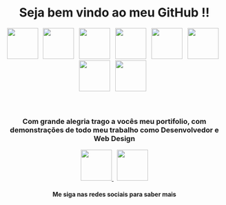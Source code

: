 <head>
    <link rel="stylesheet" href="https://cdn.jsdelivr.net/gh/devicons/devicon@v2.14.0/devicon.min.css">
</head>

<i class="devicon-html5-plain-wordmark colored"></i>
<div align="center">
    <h1> Seja bem vindo ao meu GitHub !!</h1>
</div>

<div align="center">
    <img height="72" src="https://cdn.jsdelivr.net/gh/devicons/devicon/icons/html5/html5-original-wordmark.svg" />
    &nbsp;
    <img height="72" src="https://cdn.jsdelivr.net/gh/devicons/devicon/icons/css3/css3-original-wordmark.svg" /> &nbsp;
    <img height="72" src="https://cdn.jsdelivr.net/gh/devicons/devicon/icons/javascript/javascript-original.svg" />
    &nbsp;
    <img height="72" src="https://cdn.jsdelivr.net/gh/devicons/devicon/icons/angularjs/angularjs-original.svg" /> &nbsp;
    <img height="72" src="https://cdn.jsdelivr.net/gh/devicons/devicon/icons/react/react-original.svg" /> &nbsp;
    <img height="72" src="https://cdn.jsdelivr.net/gh/devicons/devicon/icons/postgresql/postgresql-original.svg" /> &nbsp;
    <img height="72" src="https://cdn.jsdelivr.net/gh/devicons/devicon/icons/git/git-original.svg" /> &nbsp;
    <img height="72" src="https://cdn.jsdelivr.net/gh/devicons/devicon/icons/nodejs/nodejs-original.svg" /> &nbsp;
</div>
<br>
<br>
<div align="center">
    <h3>Com grande alegria trago a vocês meu portifolio, com demonstrações de todo meu trabalho como Desenvolvedor e Web
        Design</h3>
    <a href="https://www.facebook.com/VitorCostaTI"> <img height="72"
            src="https://cdn.jsdelivr.net/gh/devicons/devicon/icons/facebook/facebook-original.svg" /> </a> &nbsp;
    <a href="https://www.linkedin.com/in/vitor-costa-10566b22a/">
        <img height="72" src="https://cdn.jsdelivr.net/gh/devicons/devicon/icons/linkedin/linkedin-original.svg" />
    </a>
    <h4> Me siga nas redes sociais para saber mais </h4>
</div>
